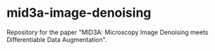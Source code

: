 # mid3a-image-denoising
Repository for the paper "MID3A: Microscopy Image Denoising meets Differentiable Data Augmentation".
